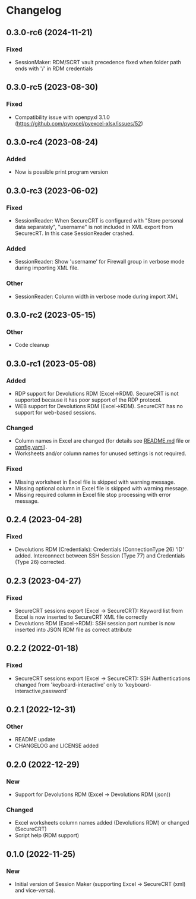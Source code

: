 # Changelog

<!-- https://keepachangelog.com/en/1.0.0/ -->

## 0.3.0-rc6 (2024-11-21)

### Fixed

- SessionMaker: RDM/SCRT vault precedence fixed when folder path ends with '/' in RDM credentials

## 0.3.0-rc5 (2023-08-30)

### Fixed

- Compatibility issue with openpyxl 3.1.0 (https://github.com/pyexcel/pyexcel-xlsx/issues/52)

## 0.3.0-rc4 (2023-08-24)

### Added

- Now is possible print program version

## 0.3.0-rc3 (2023-06-02)

### Fixed

- SessionReader: When SecureCRT is configured with "Store personal data separately", "username" is not included in XML export from SecurecRT. In this case SessionReader crashed.

### Added

- SessionReader: Show 'username' for Firewall group in verbose mode during importing XML file.

### Other

- SessionReader: Column width in verbose mode during import XML

## 0.3.0-rc2 (2023-05-15)

### Other

- Code cleanup

## 0.3.0-rc1 (2023-05-08)

### Added

- RDP support for Devolutions RDM (Excel->RDM). SecureCRT is not supported because it has poor support of the RDP protocol.
- WEB support for Devolutions RDM (Excel->RDM). SecureCRT has no support for web-based sessions.

### Changed

- Column names in Excel are changed (for details see [README.md](README.md) file or [config.yaml](config.yaml)).
- Worksheets and/or column names for unused settings is not required.

### Fixed

- Missing worksheet in Excel file is skipped with warning message.
- Missing optional column in Excel file is skipped with warning message.
- Missing required column in Excel file stop processing with error message.

## 0.2.4 (2023-04-28)

### Fixed

- Devolutions RDM (Credentials): Credentials (ConnectionType 26) 'ID' added. Interconnect between SSH Session (Type 77) and Credentials (Type 26) corrected.

## 0.2.3 (2023-04-27)

### Fixed

- SecureCRT sessions export (Excel -> SecureCRT): Keyword list from Excel is now inserted to SecureCRT XML file correctly
- Devolutions RDM (Excel->RDM): SSH session port number is now inserted into JSON RDM file as correct attribute

## 0.2.2 (2022-01-18)

### Fixed

- SecureCRT sessions export (Excel -> SecureCRT): SSH Authentications changed from 'keyboard-interactive' only to 'keyboard-interactive,password'

## 0.2.1 (2022-12-31)

### Other

- README update
- CHANGELOG and LICENSE added

## 0.2.0 (2022-12-29)

### New

- Support for Devolutions RDM (Excel -> Devolutions RDM (json))

### Changed

- Excel worksheets column names added (Devolutions RDM) or changed (SecureCRT)
- Script help (RDM support)

## 0.1.0 (2022-11-25)

### New

- Initial version of Session Maker (supporting Excel -> SecureCRT (xml) and vice-versa).
